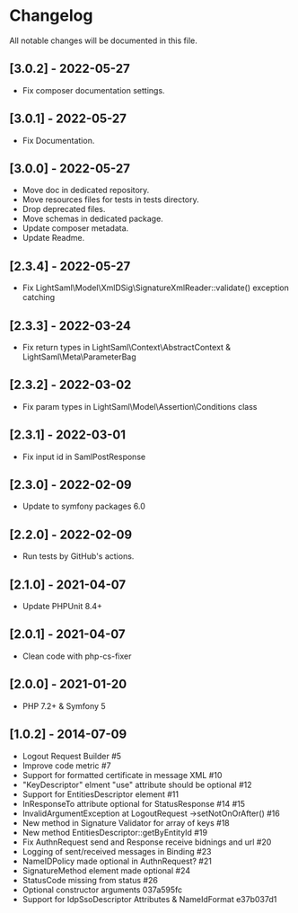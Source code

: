 # Changelog

All notable changes will be documented in this file.

## [3.0.2] - 2022-05-27
+ Fix composer documentation settings.

## [3.0.1] - 2022-05-27
+ Fix Documentation.

## [3.0.0] - 2022-05-27
+ Move doc in dedicated repository.
+ Move resources files for tests in tests directory.
+ Drop deprecated files.
+ Move schemas in dedicated package.
+ Update composer metadata.
+ Update Readme.

## [2.3.4] - 2022-05-27
+ Fix LightSaml\Model\XmlDSig\SignatureXmlReader::validate() exception catching

## [2.3.3] - 2022-03-24
+ Fix return types in LightSaml\Context\AbstractContext & LightSaml\Meta\ParameterBag

## [2.3.2] - 2022-03-02
+ Fix param types in LightSaml\Model\Assertion\Conditions class

## [2.3.1] - 2022-03-01
+ Fix input id in SamlPostResponse

## [2.3.0] - 2022-02-09
+ Update to symfony packages 6.0

## [2.2.0] - 2022-02-09
+ Run tests by GitHub's actions.

## [2.1.0] - 2021-04-07
+ Update PHPUnit 8.4+

## [2.0.1] - 2021-04-07
+ Clean code with php-cs-fixer

## [2.0.0] - 2021-01-20
+ PHP 7.2+ & Symfony 5

## [1.0.2] - 2014-07-09
+ Logout Request Builder #5
+ Improve code metric #7
+ Support for formatted certificate in message XML #10
+ "KeyDescriptor" elment "use" attribute should be optional #12
+ Support for EntitiesDescriptor element #11
+ InResponseTo attribute optional for StatusResponse #14 #15
+ InvalidArgumentException at LogoutRequest ->setNotOnOrAfter() #16
+ New method in Signature Validator for array of keys #18
+ New method EntitiesDescriptor::getByEntityId #19
+ Fix AuthnRequest send and Response receive bidnings and url #20
+ Logging of sent/received messages in Binding #23
+ NameIDPolicy made optional in AuthnRequest? #21
+ SignatureMethod element made optional #24
+ StatusCode missing from status #26
+ Optional constructor arguments 037a595fc
+ Support for IdpSsoDescriptor Attributes & NameIdFormat e37b037d1
